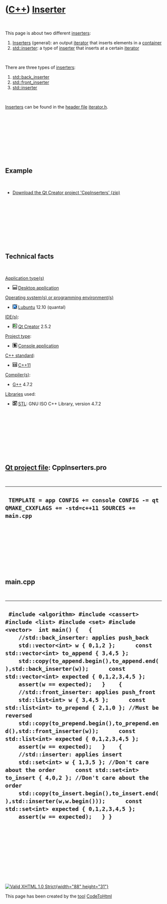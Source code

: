 



 

 

 

 

 

([C++](Cpp.htm)) [Inserter](CppInserter.htm)
============================================

 

This page is about two different [inserters](CppInserter.htm):

1.  [Inserters](CppInserter.htm) (general): an output
    [iterator](CppIterator.htm) that inserts elements in a
    [container](CppContainer.htm)
2.  [std::inserter](CppStdInserter.htm): a type of
    [inserter](CppInserter.htm) that inserts at a certain
    [iterator](CppIterator.htm)

 

There are three types of [inserters](CppInserter.htm):

1.  [std::back\_inserter](CppStdBack_inserter.htm)
2.  [std::front\_inserter](CppStdFront_inserter.htm)
3.  [std::inserter](CppStdInserter.htm)

 

[Inserters](CppInserter.htm) can be found in the [header
file](CppHeaderFile.htm) [iterator.h](CppIteratorH.htm).

 

 

 

 

 

Example
-------

 

-   [Download the Qt Creator project
    'CppInserters' (zip)](CppInserters.zip)

 

 

 

 

 

Technical facts
---------------

 

[Application type(s)](CppApplication.htm)

-   ![Desktop](PicDesktop.png) [Desktop
    application](CppDesktopApplication.htm)

[Operating system(s) or programming environment(s)](CppOs.htm)

-   ![Lubuntu](PicLubuntu.png) [Lubuntu](CppLubuntu.htm) 12.10 (quantal)

[IDE(s)](CppIde.htm):

-   ![Qt Creator](PicQtCreator.png) [Qt Creator](CppQtCreator.htm) 2.5.2

[Project type](CppQtProjectType.htm):

-   ![console](PicConsole.png) [Console
    application](CppConsoleApplication.htm)

[C++ standard](CppStandard.htm):

-   ![C++11](PicCpp11.png) [C++11](Cpp11.htm)

[Compiler(s)](CppCompiler.htm):

-   [G++](CppGpp.htm) 4.7.2

[Libraries](CppLibrary.htm) used:

-   ![STL](PicStl.png) [STL](CppStl.htm): GNU ISO C++ Library, version
    4.7.2

 

 

 

 

 

[Qt project file](CppQtProjectFile.htm): CppInserters.pro
---------------------------------------------------------

 

  ---------------------------------------------------------------------------------------------------
  ` TEMPLATE = app CONFIG += console CONFIG -= qt QMAKE_CXXFLAGS += -std=c++11 SOURCES += main.cpp`
  ---------------------------------------------------------------------------------------------------

 

 

 

 

 

main.cpp
--------

 

  -----------------------------------------------------------------------------------------------------------------------------------------------------------------------------------------------------------------------------------------------------------------------------------------------------------------------------------------------------------------------------------------------------------------------------------------------------------------------------------------------------------------------------------------------------------------------------------------------------------------------------------------------------------------------------------------------------------------------------------------------------------------------------------------------------------------------------------------------------------------------------------------------------------------------------------------------------------------------------------------------------------------------------------------------------------------------------------
  ` #include <algorithm> #include <cassert> #include <list> #include <set> #include <vector>  int main() {   {     //std::back_inserter: applies push_back     std::vector<int> w { 0,1,2 };      const std::vector<int> to_append { 3,4,5 };      std::copy(to_append.begin(),to_append.end(),std::back_inserter(w));      const std::vector<int> expected { 0,1,2,3,4,5 };     assert(w == expected);   }    {     //std::front_inserter: applies push_front     std::list<int> w { 3,4,5 };      const std::list<int> to_prepend { 2,1,0 }; //Must be reversed      std::copy(to_prepend.begin(),to_prepend.end(),std::front_inserter(w));      const std::list<int> expected { 0,1,2,3,4,5 };     assert(w == expected);   }    {     //std::inserter: applies insert     std::set<int> w { 1,3,5 }; //Don't care about the order      const std::set<int> to_insert { 4,0,2 }; //Don't care about the order      std::copy(to_insert.begin(),to_insert.end(),std::inserter(w,w.begin()));      const std::set<int> expected { 0,1,2,3,4,5 };     assert(w == expected);   } }`
  -----------------------------------------------------------------------------------------------------------------------------------------------------------------------------------------------------------------------------------------------------------------------------------------------------------------------------------------------------------------------------------------------------------------------------------------------------------------------------------------------------------------------------------------------------------------------------------------------------------------------------------------------------------------------------------------------------------------------------------------------------------------------------------------------------------------------------------------------------------------------------------------------------------------------------------------------------------------------------------------------------------------------------------------------------------------------------------

 

 

 

 

 





 

[![Valid XHTML 1.0 Strict](valid-xhtml10.png){width="88"
height="31"}](http://validator.w3.org/check?uri=referer)

This page has been created by the [tool](Tools.htm)
[CodeToHtml](ToolCodeToHtml.htm)
